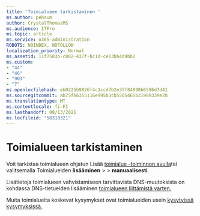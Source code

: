 ```yaml
---
title: 'Toimialueen tarkistaminen '
ms.author: pebaum
author: CrystalThomasMS
ms.audience: ITPro
ms.topic: article
ms.service: o365-administration
ROBOTS: NOINDEX, NOFOLLOW
localization_priority: Normal
ms.assetid: 11f7503b-c802-437f-bc1d-ce13bb4d9bb2
ms.custom:
- "44"
- "46"
- "903"
- "7"
ms.openlocfilehash: eb0225b9826f4c1ccd7b2e3ff84898b6596d7d41
ms.sourcegitcommit: ab75f66355116e995b3cb5505465b31989339e28
ms.translationtype: MT
ms.contentlocale: fi-FI
ms.lasthandoff: 08/13/2021
ms.locfileid: "58318321"
---
```

# <a name="how-to-verify-your-domain"></a>Toimialueen tarkistaminen

Voit tarkistaa toimialueen ohjatun Lisää [toimialue -toiminnon avulla](https://admin.microsoft.com/Adminportal#/Domains/Wizard)tai valitsemalla Toimialueiden **lisääminen**  >    >  **manuaalisesti**.

Lisätietoja toimialueen vahvistamiseen tarvittavista DNS-muutoksista on kohdassa DNS-tietueiden lisääminen [toimialueen liittämistä varten.](https://docs.microsoft.com/microsoft-365/admin/get-help-with-domains/create-dns-records-at-any-dns-hosting-provider)

Muita toimialueita koskevat kysymykset ovat toimialueiden usein [kysytyissä kysymyksissä.](https://docs.microsoft.com/microsoft-365/admin/setup/domains-faq)
